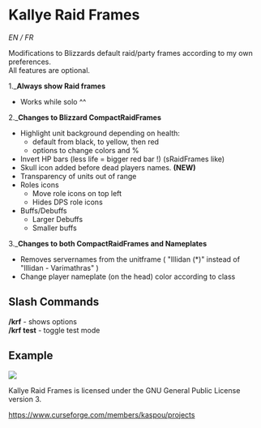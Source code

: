 # Kallye Raid Frames
_EN / FR_

Modifications to Blizzards default raid/party frames according to my own preferences.  
All features are optional.

1._**Always show Raid frames**
- Works while solo ^^

2._**Changes to Blizzard CompactRaidFrames**
- Highlight unit background depending on health:
  - default from black, to yellow, then red
  - options to change colors and %
- Invert HP bars (less life = bigger red bar !) (sRaidFrames like)
- Skull icon added before dead players names. **(NEW)**
- Transparency of units out of range
- Roles icons
   - Move role icons on top left
   - Hides DPS role icons
- Buffs/Debuffs
   - Larger Debuffs
   - Smaller buffs

3._**Changes to both CompactRaidFrames and Nameplates**
- Removes servernames from the unitframe ( "Illidan (*)" instead of "Illidan - Varimathras" )
- Change player nameplate (on the head) color according to class


## Slash Commands
**/krf** - shows options  
**/krf test** - toggle test mode


## Example
![]( https://media.forgecdn.net/attachments/315/778/wowscrnshot_100520_184645.jpg )


Kallye Raid Frames is licensed under the GNU General Public License version 3.

https://www.curseforge.com/members/kaspou/projects